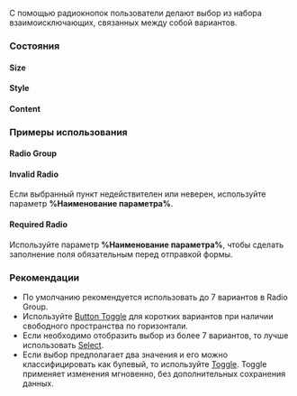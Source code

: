 С помощью радиокнопок пользователи делают выбор из набора взаимоисключающих, связанных между собой вариантов.

<!-- example -->

### Состояния

#### Size

<!-- example -->

#### Style

<!-- example -->

#### Content

<!-- example -->

### Примеры использования

#### Radio Group

<!-- example -->

#### Invalid Radio

Если выбранный пункт недействителен или неверен, используйте параметр **%Наименование параметра%**. 

<!-- example -->

#### Required Radio

Используйте параметр **%Наименование параметра%**, чтобы сделать заполнение поля обязательным перед отправкой формы.

<!-- example -->

### Рекомендации

- По умолчанию рекомендуется использовать до 7 вариантов в Radio Group.
- Используйте [Button Toggle](/components/button-toggle/overview) для коротких вариантов при наличии свободного пространства по горизонтали.
- Если необходимо отобразить выбор из более 7 вариантов, то лучше использовать [Select](/components/select/overview).
- Если выбор предполагает два значения и его можно классифицировать как булевый, то используйте [Toggle](/components/toggle/overview). Toggle применяет изменения мгновенно, без дополнительных сохранения данных.